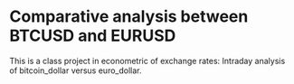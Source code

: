 # Comparative analysis between BTCUSD and EURUSD
This is a class project in econometric of exchange rates: Intraday analysis of bitcoin_dollar versus euro_dollar. 
